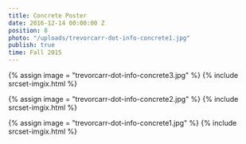 ```yaml
---
title: Concrete Poster
date: 2016-12-14 00:00:00 Z
position: 8
photo: "/uploads/trevorcarr-dot-info-concrete1.jpg"
publish: true
time: Fall 2015
---
```


{% assign image = "trevorcarr-dot-info-concrete3.jpg" %}
{% include srcset-imgix.html %}

{% assign image = "trevorcarr-dot-info-concrete2.jpg" %}
{% include srcset-imgix.html %}

{% assign image = "trevorcarr-dot-info-concrete1.jpg" %}
{% include srcset-imgix.html %}
